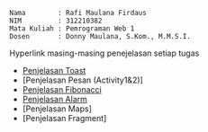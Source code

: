 ```
Nama        : Rafi Maulana Firdaus
NIM         : 312210382
Mata Kuliah : Pemrograman Web 1
Dosen       : Donny Maulana, S.Kom., M.M.S.I.
```

Hyperlink masing-masing penejelasan setiap tugas  
- [Penjelasan Toast](Read/READMEToast.md)
- [Penjelasan Pesan (Activity1&2)]
- [Penjelasan Fibonacci](Read/READMEFibonacci.md)
- [Penjelasan Alarm](Read/READMEAlarm.md)
- [Penjelasan Maps]
- [Penjelasan Fragment]

